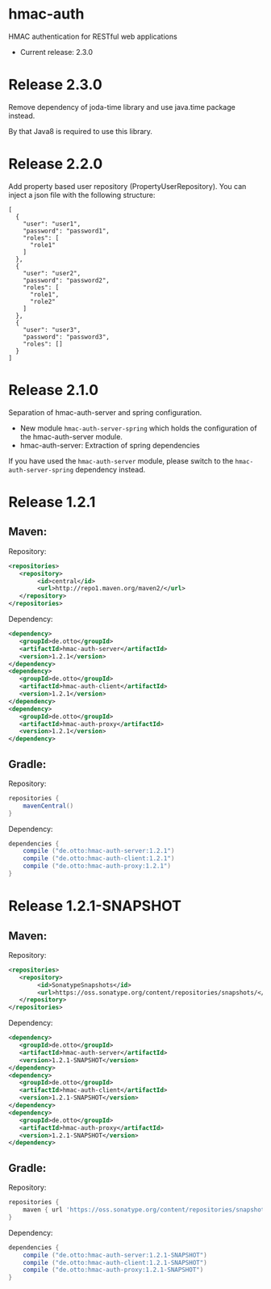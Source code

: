 hmac-auth
=========

HMAC authentication for RESTful web applications

* Current release: 2.3.0

# Release 2.3.0

Remove dependency of joda-time library and use java.time package instead.

By that Java8 is required to use this library.

# Release 2.2.0

Add property based user repository (PropertyUserRepository). You can inject a json file with the following structure:

    [
      {
        "user": "user1",
        "password": "password1",
        "roles": [
          "role1"
        ]
      },
      {
        "user": "user2",
        "password": "password2",
        "roles": [
          "role1",
          "role2"
        ]
      },
      {
        "user": "user3",
        "password": "password3",
        "roles": []
      }
    ]

# Release 2.1.0

Separation of hmac-auth-server and spring configuration.

* New module `hmac-auth-server-spring` which holds the configuration of the hmac-auth-server module.
* hmac-auth-server: Extraction of spring dependencies

If you have used the `hmac-auth-server` module, please switch to the `hmac-auth-server-spring` dependency instead. 

# Release 1.2.1

## Maven:

Repository:

```xml
<repositories>
   <repository>
        <id>central</id>
        <url>http://repo1.maven.org/maven2/</url>
   </repository>
</repositories>
```

Dependency:

```xml
<dependency>
   <groupId>de.otto</groupId>
   <artifactId>hmac-auth-server</artifactId>
   <version>1.2.1</version>
</dependency>
<dependency>
   <groupId>de.otto</groupId>
   <artifactId>hmac-auth-client</artifactId>
   <version>1.2.1</version>
</dependency>
<dependency>
   <groupId>de.otto</groupId>
   <artifactId>hmac-auth-proxy</artifactId>
   <version>1.2.1</version>
</dependency>
```

## Gradle:

Repository:

```groovy
repositories {
    mavenCentral()
}
```

Dependency:

```groovy
dependencies {
    compile ("de.otto:hmac-auth-server:1.2.1")
    compile ("de.otto:hmac-auth-client:1.2.1")
    compile ("de.otto:hmac-auth-proxy:1.2.1")
}
```

# Release 1.2.1-SNAPSHOT

## Maven:

Repository:

```xml
<repositories>
   <repository>
        <id>SonatypeSnapshots</id>
        <url>https://oss.sonatype.org/content/repositories/snapshots/</url>
   </repository>
</repositories>
```

Dependency:

```xml
<dependency>
   <groupId>de.otto</groupId>
   <artifactId>hmac-auth-server</artifactId>
   <version>1.2.1-SNAPSHOT</version>
</dependency>
<dependency>
   <groupId>de.otto</groupId>
   <artifactId>hmac-auth-client</artifactId>
   <version>1.2.1-SNAPSHOT</version>
</dependency>
<dependency>
   <groupId>de.otto</groupId>
   <artifactId>hmac-auth-proxy</artifactId>
   <version>1.2.1-SNAPSHOT</version>
</dependency>
```

## Gradle:

Repository:

```groovy
repositories {
    maven { url 'https://oss.sonatype.org/content/repositories/snapshots/' }
}
```

Dependency:

```groovy
dependencies {
    compile ("de.otto:hmac-auth-server:1.2.1-SNAPSHOT")
    compile ("de.otto:hmac-auth-client:1.2.1-SNAPSHOT")
    compile ("de.otto:hmac-auth-proxy:1.2.1-SNAPSHOT")
}
```
